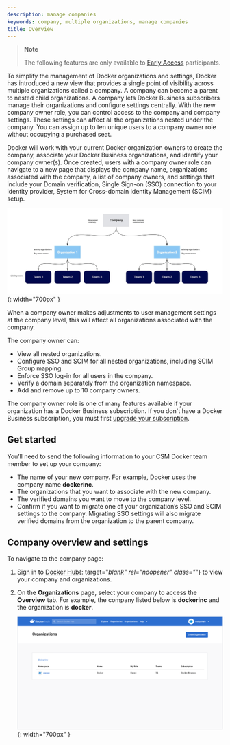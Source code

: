 ```yaml
---
description: manage companies
keywords: company, multiple organizations, manage companies
title: Overview
---
```


> **Note**
>
> The following features are only available to [Early Access](../release-lifecycle.md/#early-access-ea) participants.


To simplify the management of Docker organizations and settings, Docker has introduced a new view that provides a single point of visibility across multiple organizations called a company. A company can become a parent to nested child organizations. A company lets Docker Business subscribers manage their organizations and configure settings centrally. With the new company owner role, you can control access to the company and company settings. These settings can affect all the organizations nested under the company. You can assign up to ten unique users to a company owner role without occupying a purchased seat.

Docker will work with your current Docker organization owners to create the company, associate your Docker Business organizations, and identify your company owner(s). Once created, users with a company owner role can navigate to a new page that displays the company name, organizations associated with the company, a list of company owners, and settings that include your Domain verification, Single Sign-on (SSO) connection to your identity provider, System for Cross-domain Identity Management (SCIM) setup.


 ![company-process](images/company-process-diagram.png){: width="700px" }

When a company owner makes adjustments to user management settings at the company level, this will affect all organizations associated with the company.

The company owner can:

- View all nested organizations.
- Configure SSO and SCIM for all nested organizations, including SCIM Group mapping.
- Enforce SSO log-in for all users in the company.
- Verify a domain separately from the organization namespace.
- Add and remove up to 10 company owners.

The company owner role is one of many features available if your organization has a Docker Business subscription. If you don't have a Docker Business subscription, you must first [upgrade your subscription](../subscription/upgrade.md).

## Get started

You’ll need to send the following information to your CSM Docker team member to set up your company:

- The name of your new company. For example, Docker uses the company name **dockerinc**.
- The organizations that you want to associate with the new company.
- The verified domains you want to move to the company level.
- Confirm if you want to migrate one of your organization’s SSO and SCIM settings to the company. Migrating SSO settings will also migrate verified domains from the organization to the parent company.

## Company overview and settings

To navigate to the company page:

1. Sign in to [Docker Hub](https://hub.docker.com/){: target="_blank" rel="noopener" class="_"} to view your company and organizations.
2. On the **Organizations** page, select your company to access the **Overview** tab. For example, the company listed below is **dockerinc** and the organization is **docker**.

    ![org-page](images/org-page.png){: width="700px" }
